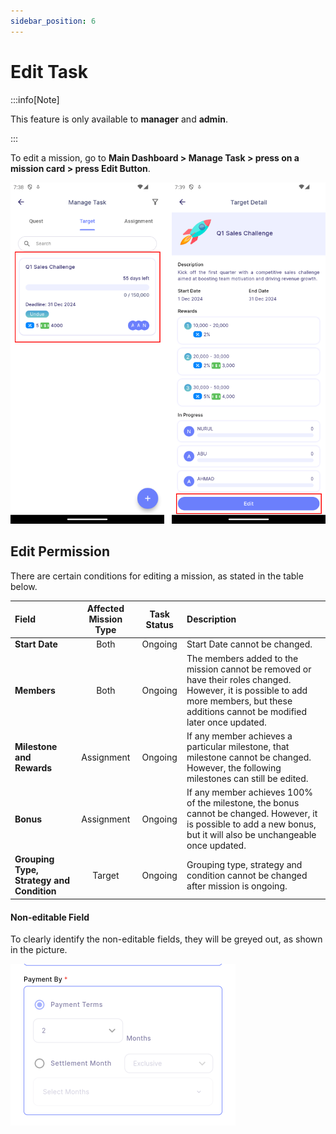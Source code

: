 ```yaml
---
sidebar_position: 6
---
```


# Edit Task

:::info[Note]

This feature is only available to **manager** and **admin**.

:::

To edit a mission, go to **Main Dashboard > Manage Task > press on a mission card > press Edit Button**. 

![edit task](../../../../static/img/integration/vision/mi_creation/e-1.png)

## Edit Permission

There are certain conditions for editing a mission, as stated in the table below.

| Field                     | Affected Mission Type | Task Status | Description                                        |
|:--------------------------|:---------------------:|:-----------:|:---------------------------------------------------|
| **Start Date**            | Both                  | Ongoing     | Start Date cannot be changed.                      |
| **Members**               | Both                  | Ongoing     | The members added to the mission cannot be removed or have their roles changed. However, it is possible to add more members, but these additions cannot be modified later once updated. |
| **Milestone and Rewards** | Assignment            | Ongoing     | If any member achieves a particular milestone, that milestone cannot be changed. However, the following milestones can still be edited. |
| **Bonus**                 | Assignment            | Ongoing     | If any member achieves 100% of the milestone, the bonus cannot be changed. However, it is possible to add a new bonus, but it will also be unchangeable once updated.  |
| **Grouping Type, Strategy and Condition**| Target                | Ongoing     | Grouping type, strategy and condition cannot be changed after mission is ongoing. |

#### Non-editable Field

To clearly identify the non-editable fields, they will be greyed out, as shown in the picture.

![disabled field](../../../../static/img/integration/vision/mi_creation/e-payment.png)